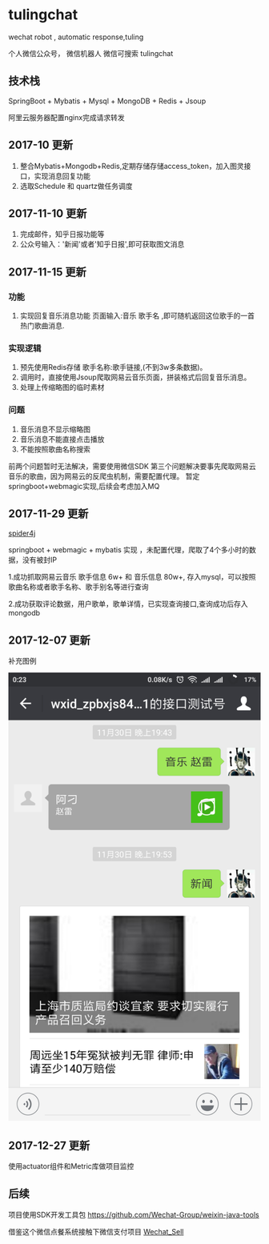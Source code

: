 # tulingchat

wechat robot , automatic response,tuling

个人微信公众号， 微信机器人 微信可搜索  tulingchat

## 技术栈

SpringBoot + Mybatis + Mysql + MongoDB + Redis + Jsoup

阿里云服务器配置nginx完成请求转发

## 2017-10 更新

1. 整合Mybatis+Mongodb+Redis,定期存储存储access_token，加入图灵接口，实现消息回复功能
2. 选取Schedule 和 quartz做任务调度

## 2017-11-10 更新

1. 完成邮件，知乎日报功能等
2. 公众号输入：'新闻'或者'知乎日报',即可获取图文消息

## 2017-11-15 更新

### 功能
1. 实现回复音乐消息功能
页面输入:音乐 歌手名 ,即可随机返回这位歌手的一首热门歌曲消息.
### 实现逻辑
1. 预先使用Redis存储 歌手名称:歌手链接,(不到3w多条数据)。
2. 调用时，直接使用Jsoup爬取网易云音乐页面，拼装格式后回复音乐消息。
3. 处理上传缩略图的临时素材

### 问题
1. 音乐消息不显示缩略图
2. 音乐消息不能直接点击播放
3. 不能按照歌曲名称搜索

前两个问题暂时无法解决，需要使用微信SDK
第三个问题解决要事先爬取网易云音乐的歌曲，因为网易云的反爬虫机制，需要配置代理。
暂定springboot+webmagic实现,后续会考虑加入MQ

## 2017-11-29 更新

[spider4j](https://github.com/CharleyXu/spider4j)

springboot + webmagic + mybatis 实现 ，未配置代理，爬取了4个多小时的数据，没有被封IP

1.成功抓取网易云音乐 歌手信息 6w+ 和 音乐信息 80w+,
  存入mysql，可以按照歌曲名称或者歌手名称、歌手别名等进行查询
    
2.成功获取评论数据，用户歌单，歌单详情，已实现查询接口,查询成功后存入mongodb

## 2017-12-07 更新

补充图例 

![Image text](https://raw.githubusercontent.com/CharleyXu/tulingchat/master/src/main/resources/static/legend.png)

## 2017-12-27 更新

使用actuator组件和Metric库做项目监控 

## 后续

项目使用SDK开发工具包 https://github.com/Wechat-Group/weixin-java-tools

借鉴这个微信点餐系统接触下微信支付项目 [Wechat_Sell](https://github.com/ldlood/SpringBoot_Wechat_Sell)

